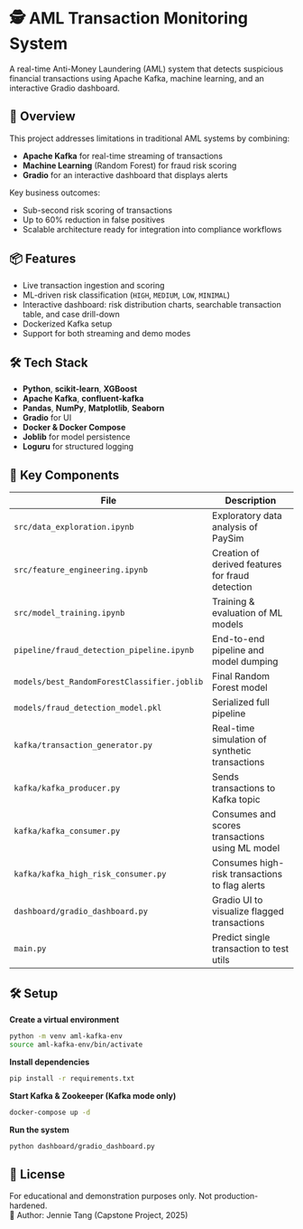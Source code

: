 # 🕵️ AML Transaction Monitoring System

A real-time Anti-Money Laundering (AML) system that detects suspicious financial transactions using Apache Kafka, machine learning, and an interactive Gradio dashboard.

## 🚀 Overview

This project addresses limitations in traditional AML systems by combining:

- **Apache Kafka** for real-time streaming of transactions
- **Machine Learning** (Random Forest) for fraud risk scoring
- **Gradio** for an interactive dashboard that displays alerts

Key business outcomes:
- Sub-second risk scoring of transactions
- Up to 60% reduction in false positives
- Scalable architecture ready for integration into compliance workflows

## 📦 Features

- Live transaction ingestion and scoring
- ML-driven risk classification (`HIGH`, `MEDIUM`, `LOW`, `MINIMAL`)
- Interactive dashboard: risk distribution charts, searchable transaction table, and case drill-down
- Dockerized Kafka setup
- Support for both streaming and demo modes

## 🛠️ Tech Stack

- **Python**, **scikit-learn**, **XGBoost**
- **Apache Kafka**, **confluent-kafka**
- **Pandas**, **NumPy**, **Matplotlib**, **Seaborn**
- **Gradio** for UI
- **Docker & Docker Compose**
- **Joblib** for model persistence
- **Loguru** for structured logging

## 📁 Key Components

| File | Description |
|------|-------------|
| `src/data_exploration.ipynb` | Exploratory data analysis of PaySim |
| `src/feature_engineering.ipynb` | Creation of derived features for fraud detection |
| `src/model_training.ipynb` | Training & evaluation of ML models |
| `pipeline/fraud_detection_pipeline.ipynb` | End-to-end pipeline and model dumping |
| `models/best_RandomForestClassifier.joblib` | Final Random Forest model |
| `models/fraud_detection_model.pkl` | Serialized full pipeline |
| `kafka/transaction_generator.py` | Real-time simulation of synthetic transactions |
| `kafka/kafka_producer.py` | Sends transactions to Kafka topic |
| `kafka/kafka_consumer.py` | Consumes and scores transactions using ML model |
| `kafka/kafka_high_risk_consumer.py` | Consumes high-risk transactions to flag alerts |
| `dashboard/gradio_dashboard.py` | Gradio UI to visualize flagged transactions |
| `main.py` | Predict single transaction to test utils |

## 🛠️ Setup
**Create a virtual environment**
```bash
python -m venv aml-kafka-env
source aml-kafka-env/bin/activate
```
**Install dependencies**
```bash
pip install -r requirements.txt
```
**Start Kafka & Zookeeper (Kafka mode only)**
```bash
docker-compose up -d
```
**Run the system**
```bash
python dashboard/gradio_dashboard.py
```

## 📄 License
For educational and demonstration purposes only. Not production-hardened.
<br>📍 Author: Jennie Tang (Capstone Project, 2025)







